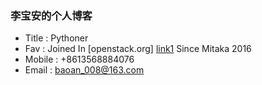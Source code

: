 ### 李宝安的个人博客
* Title : Pythoner
* Fav : Joined In [openstack.org] [link1] Since Mitaka 2016
* Mobile : +8613568884076
* Email : baoan_008@163.com

[link1]: http://openstack.org "Openstack Org ..."

